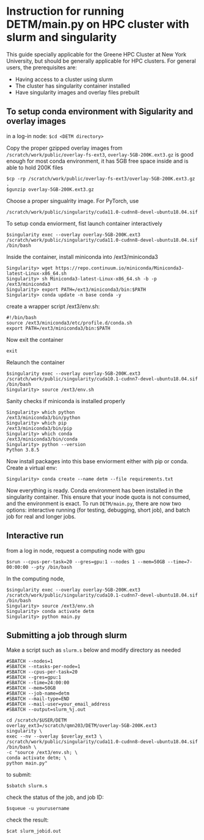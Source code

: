 # Instruction for running DETM/main.py on HPC cluster with slurm and singularity
This guide specially applicable for the Greene HPC Cluster at New York University, but should be generally applicable for HPC clusters.
For general users, the prerequisites are:
- Having access to a cluster using slurm 
- The cluster has singularity container installed
- Have singularity images and overlay files prebuilt 

## To setup conda environment with Sigularity and overlay images
in a log-in node:
`$cd <DETM directory>`

Copy the proper gzipped overlay images from `/scratch/work/public/overlay-fs-ext3`, `overlay-5GB-200K.ext3.gz` is good enough for most conda environment, it has 5GB free space inside and is able to hold 200K files
```
$cp -rp /scratch/work/public/overlay-fs-ext3/overlay-5GB-200K.ext3.gz .
$gunzip overlay-5GB-200K.ext3.gz
```
Choose a proper singualrity image. For PyTorch, use

`/scratch/work/public/singularity/cuda11.0-cudnn8-devel-ubuntu18.04.sif`

To setup conda enviorment, fist launch container interactively 

```
$singularity exec --overlay overlay-5GB-200K.ext3 /scratch/work/public/singularity/cuda11.0-cudnn8-devel-ubuntu18.04.sif /bin/bash
```
Inside the container, install miniconda into /ext3/miniconda3
```
Singularity> wget https://repo.continuum.io/miniconda/Miniconda3-latest-Linux-x86_64.sh
Singularity> sh Miniconda3-latest-Linux-x86_64.sh -b -p /ext3/miniconda3
Singularity> export PATH=/ext3/miniconda3/bin:$PATH
Singularity> conda update -n base conda -y
```
create a wrapper script /ext3/env.sh: 
```
#!/bin/bash
source /ext3/miniconda3/etc/profile.d/conda.sh
export PATH=/ext3/miniconda3/bin:$PATH
```
Now exit the container 
```
exit
```
Relaunch the container 
```
$singularity exec --overlay overlay-5GB-200K.ext3 /scratch/work/public/singularity/cuda10.1-cudnn7-devel-ubuntu18.04.sif /bin/bash
Singularity> source /ext3/env.sh
```
Sanity checks if miniconda is installed properly
```
Singularity> which python
/ext3/miniconda3/bin/python
Singularity> which pip   
/ext3/miniconda3/bin/pip
Singularity> which conda
/ext3/miniconda3/bin/conda
Singularity> python --version
Python 3.8.5
```

Now install packages into this base enviorment either with pip or conda.
Create a virtual env:
```
Singularity> conda create --name detm --file requirements.txt 
```
Now everything is ready. Conda environment has been installed in the singularity container. This ensure that your inode quota is not consumed, and the environment is exact.
To run `DETM/main.py`, there are now two options: interactive running (for testing, debugging, short job), and batch job for real and longer jobs. 
## Interactive run
from a log in node, request a computing node with gpu 
```
$srun --cpus-per-task=20 --gres=gpu:1 --nodes 1 --mem=50GB --time=7-00:00:00 --pty /bin/bash
```
In the computing node,
```
$singularity exec --overlay overlay-5GB-200K.ext3 /scratch/work/public/singularity/cuda10.1-cudnn7-devel-ubuntu18.04.sif /bin/bash
Singularity> source /ext3/env.sh
Singularity> conda activate detm
Singularity> python main.py
```
## Submitting a job through slurm
Make a script such as `slurm.s` below and modify directory as needed 
```
#SBATCH --nodes=1
#SBATCH --ntasks-per-node=1
#SBATCH --cpus-per-task=20
#SBATCH --gres=gpu:1
#SBATCH --time=24:00:00
#SBATCH --mem=50GB
#SBATCH --job-name=detm
#SBATCH --mail-type=END
#SBATCH --mail-user=your_email_address
#SBATCH --output=slurm_%j.out

cd /scratch/$USER/DETM
overlay_ext3=/scratch/qmn203/DETM/overlay-5GB-200K.ext3
singularity \
exec --nv --overlay $overlay_ext3 \
/scratch/work/public/singularity/cuda11.0-cudnn8-devel-ubuntu18.04.sif /bin/bash \
-c "source /ext3/env.sh; \
conda activate detm; \
python main.py"
```
to submit:
```
$sbatch slurm.s
```
check the status of the job, and job ID:
```
$squeue -u yourusername
```
check the result:
```
$cat slurm_jobid.out
```


